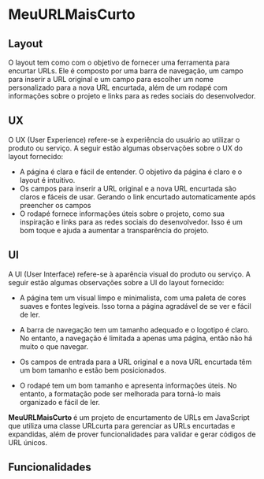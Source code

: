 # MeuURLMaisCurto



## Layout
O layout tem como  com o objetivo de fornecer uma ferramenta para encurtar URLs. Ele é composto por uma barra de navegação, um campo para inserir a URL original e um campo para escolher um nome personalizado para a nova URL encurtada, além de um rodapé com informações sobre o projeto e links para as redes sociais do desenvolvedor.

## UX
O UX (User Experience) refere-se à experiência do usuário ao utilizar o produto ou serviço. A seguir estão algumas observações sobre o UX do layout fornecido:

- A página é clara e fácil de entender. O objetivo da página é claro e o layout é intuitivo.
- Os campos para inserir a URL original e a nova URL encurtada são claros e fáceis de usar. Gerando o link encurtado automaticamente após preencher os campos
- O rodapé fornece informações úteis sobre o projeto, como sua inspiração e links para as redes sociais do desenvolvedor. Isso é um bom toque e ajuda a aumentar a transparência do projeto.

## UI
A UI (User Interface) refere-se à aparência visual do produto ou serviço. A seguir estão algumas observações sobre a UI do layout fornecido:

- A página tem um visual limpo e minimalista, com uma paleta de cores suaves e fontes legíveis. Isso torna a página agradável de se ver e fácil de ler.

- A barra de navegação tem um tamanho adequado e o logotipo é claro. No entanto, a navegação é limitada a apenas uma página, então não há muito o que navegar.

- Os campos de entrada para a URL original e a nova URL encurtada têm um bom tamanho e estão bem posicionados. 

- O rodapé tem um bom tamanho e apresenta informações úteis. No entanto, a formatação pode ser melhorada para torná-lo mais organizado e fácil de ler.


<strong>MeuURLMaisCurto </strong> é um projeto de encurtamento de URLs em JavaScript que utiliza uma classe URLcurta para gerenciar as URLs encurtadas e expandidas, além de prover funcionalidades para validar e gerar códigos de URL únicos.

## Funcionalidades




